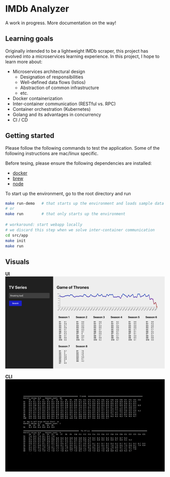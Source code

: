 # IMDb Analyzer

A work in progress. More documentation on the way!

## Learning goals

Originally intended to be a lightweight IMDb scraper, this project has evolved into a microservices learning experience. In this project, I hope to learn more about: 

- Microservices architectural design
    - Designation of responsibilities
    - Well-defined data flows (Istios)
    - Abstraction of common infrastructure
    - etc.
- Docker containerization
- Inter-container communication (RESTful vs. RPC)
- Container orchestration (Kubernetes)
- Golang and its advantages in concurrency
- CI / CD

## Getting started

Please follow the following commands to test the application. Some of the following instructions are mac/linux specific.

Before tesing, please ensure the following dependencies are installed:
- [docker](https://docs.docker.com/v17.12/docker-for-mac/install/#download-docker-for-mac)
- [brew](https://brew.sh)
- [node](https://treehouse.github.io/installation-guides/mac/node-mac.html)

To start up the environment, go to the root directory and run

```bash
make run-demo   # that starts up the environment and loads sample data
# or
make run        # that only starts up the environment

# workaround: start webapp locally
# we discard this step when we solve inter-container communication 
cd src/app
make init
make run
```

## Visuals

**UI**
![stdui](docs/static/sample_ui.png)

**CLI**
![stdout](docs/static/sample_stdout.png)
